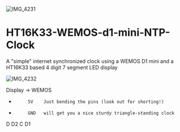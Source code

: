 ![IMG_4231](https://user-images.githubusercontent.com/45515609/129792238-06c8491b-76ce-45f6-a7cc-871d7b2ecc30.jpeg)
# HT16K33-WEMOS-d1-mini-NTP-Clock
A "simple" internet synchronized clock using a WEMOS D1 mini and a HT16K33 based 4 digit 7 segment LED display

![IMG_4232](https://user-images.githubusercontent.com/45515609/129792336-91454d5d-c514-484f-914a-4b51ec5663d5.jpeg)

Display -> WEMOS
  +          5V    Just bending the pins (look out for shorting!)
  -          GND   will get you a nice sturdy triangle-standing clock
  D          D2
  C          D1
  
  
